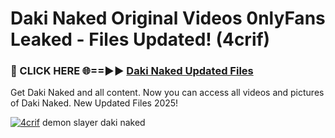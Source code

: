 # Daki Naked Original Videos 0nlyFans Leaked - Files Updated! (4crif)

<h3>🔴 CLICK HERE 🌐==►► <a href="https://tinyurl.com/yckcrads" rel="nofollow">Daki Naked Updated Files</a></h3>

Get Daki Naked and all content. Now you can access all videos and pictures of Daki Naked. New Updated Files 2025!

[![4crif](https://i.imgur.com/hpKpOFt.gif)](https://tinyurl.com/yckcrads)
demon slayer daki naked